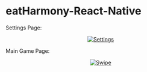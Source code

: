 # eatHarmony-React-Native
<p align="center">

Settings Page:
</p>

<div align="center">
<a href="http://makeagif.com/Zjo6fX" title="Settings"><img src="http://i.makeagif.com/media/12-21-2016/Zjo6fX.gif" alt="Settings"></a>
</div>
<p align="center">

Main Game Page:
</p>
<div align="center">
<a href="http://makeagif.com/iqOA9M" title="Swipe"><img src="http://i.makeagif.com/media/12-21-2016/iqOA9M.gif" alt="Swipe"></a>
</div>
